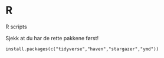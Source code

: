# R
R scripts


Sjekk at du har de rette pakkene først!

```
install.packages(c("tidyverse","haven","stargazer","ymd"))
```
